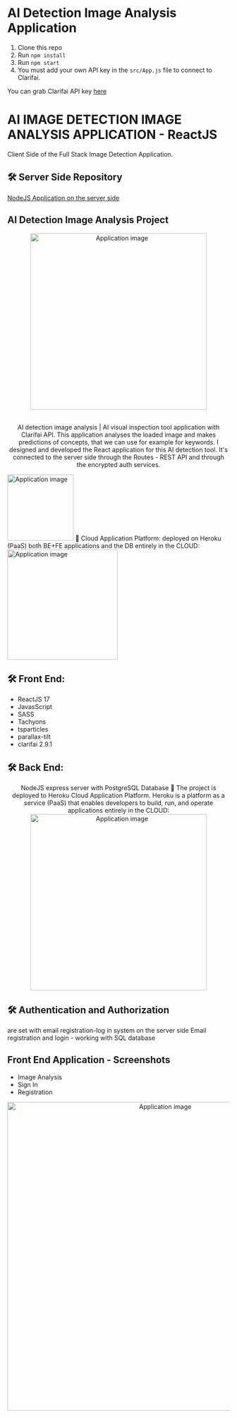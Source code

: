 # AI Detection Image Analysis Application

1. Clone this repo
2. Run `npm install`
3. Run `npm start`
4. You must add your own API key in the `src/App.js` file to connect to Clarifai.

You can grab Clarifai API key [here](https://www.clarifai.com/)


# AI IMAGE DETECTION IMAGE ANALYSIS APPLICATION - ReactJS

Client Side of the Full Stack Image Detection Application.

## 🛠 Server Side Repository
<a href="https://github.com/vargaae/image-detect-api" target="_blank"> NodeJS Application on the server side</a>

## AI Detection Image Analysis Project
<div align="center">
  <img alt="Application image" src="https://cssh.northeastern.edu/informationethics/wp-content/uploads/sites/44/2020/07/ai@2x.png" width="400" />
</div>
<br>
<p align="center">
AI detection image analysis | AI visual inspection tool
application with Clarifai API.
This application analyses the loaded image and makes predictions of concepts, that we can use for example for keywords. I designed and developed the React application for this AI detection tool. It's connected to the server side through the Routes - REST API and through the encrypted auth services.
</p>
<img alt="Application image" src="https://www.clarifai.com/hs-fs/hubfs/logo/Clarifai/clarifai-740x150.png?width=120&name=clarifai-740x150.png" width="150" />
 🚀 Cloud Application Platform: deployed on Heroku (PaaS) 
both BE+FE applications and the DB entirely in the CLOUD:
<img alt="Application image" src="https://blackdeerdev.com/wp-content/uploads/2021/02/Heroku.png" width="250" />

## 🛠 Front End: 
- ReactJS 17
- JavasScript
- SASS
- Tachyons
- tsparticles
- parallax-tilt
- clarifai 2.9.1

## 🛠 Back End: 
<p align="center">NodeJS express server with PostgreSQL Database
🚀 The project is deployed to Heroku Cloud Application Platform.
Heroku is a platform as a service (PaaS) that enables developers to build, run, and operate applications entirely in the CLOUD:
<img alt="Application image" src="https://coralogix.com/wp-content/uploads/2020/05/Heroku-Monitoring-Logging.png" width="400" />
</p>

## 🛠 Authentication and Authorization 
are set with email registration-log in system on the server side
Email registration and login - working with SQL database

## Front End Application - Screenshots
 - Image Analysis
 - Sign In
 - Registration

<div align="center">
  <img alt="Application image" src="https://vargaae.hu/images/projects/aiimagedetect.jpg" width="700" />
</div>